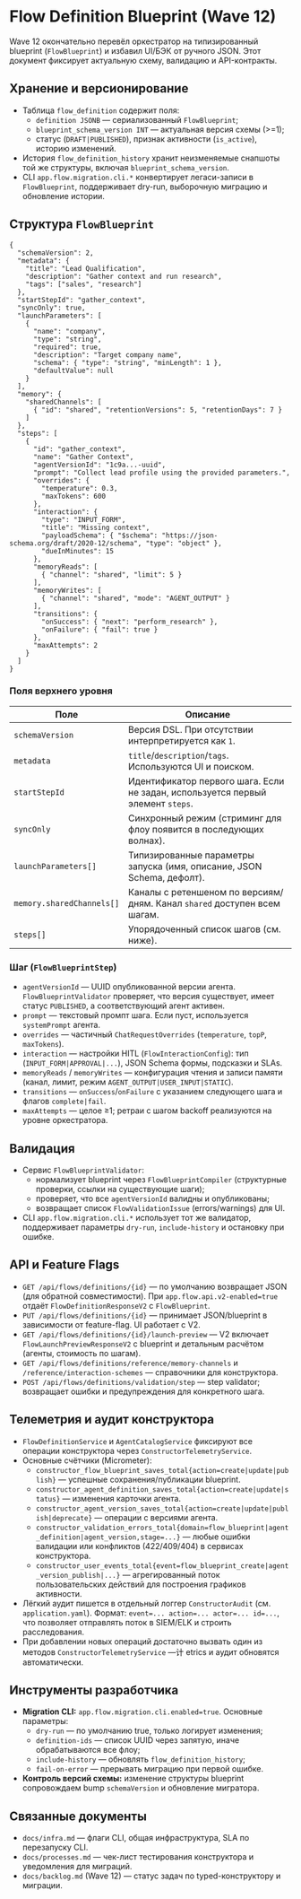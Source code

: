 # Flow Definition Blueprint (Wave 12)

Wave 12 окончательно перевёл оркестратор на типизированный blueprint (`FlowBlueprint`) и избавил UI/БЭК от ручного JSON. Этот документ фиксирует актуальную схему, валидацию и API-контракты.

## Хранение и версионирование

- Таблица `flow_definition` содержит поля:
  - `definition JSONB` — сериализованный `FlowBlueprint`;
  - `blueprint_schema_version INT` — актуальная версия схемы (>=1);
  - статус (`DRAFT|PUBLISHED`), признак активности (`is_active`), историю изменений.
- История `flow_definition_history` хранит неизменяемые снапшоты той же структуры, включая `blueprint_schema_version`.
- CLI `app.flow.migration.cli.*` конвертирует легаси-записи в `FlowBlueprint`, поддерживает dry-run, выборочную миграцию и обновление истории.

## Структура `FlowBlueprint`

```jsonc
{
  "schemaVersion": 2,
  "metadata": {
    "title": "Lead Qualification",
    "description": "Gather context and run research",
    "tags": ["sales", "research"]
  },
  "startStepId": "gather_context",
  "syncOnly": true,
  "launchParameters": [
    {
      "name": "company",
      "type": "string",
      "required": true,
      "description": "Target company name",
      "schema": { "type": "string", "minLength": 1 },
      "defaultValue": null
    }
  ],
  "memory": {
    "sharedChannels": [
      { "id": "shared", "retentionVersions": 5, "retentionDays": 7 }
    ]
  },
  "steps": [
    {
      "id": "gather_context",
      "name": "Gather Context",
      "agentVersionId": "1c9a...-uuid",
      "prompt": "Collect lead profile using the provided parameters.",
      "overrides": {
        "temperature": 0.3,
        "maxTokens": 600
      },
      "interaction": {
        "type": "INPUT_FORM",
        "title": "Missing context",
        "payloadSchema": { "$schema": "https://json-schema.org/draft/2020-12/schema", "type": "object" },
        "dueInMinutes": 15
      },
      "memoryReads": [
        { "channel": "shared", "limit": 5 }
      ],
      "memoryWrites": [
        { "channel": "shared", "mode": "AGENT_OUTPUT" }
      ],
      "transitions": {
        "onSuccess": { "next": "perform_research" },
        "onFailure": { "fail": true }
      },
      "maxAttempts": 2
    }
  ]
}
```

### Поля верхнего уровня

| Поле | Описание |
|------|----------|
| `schemaVersion` | Версия DSL. При отсутствии интерпретируется как `1`. |
| `metadata` | `title`/`description`/`tags`. Используются UI и поиском. |
| `startStepId` | Идентификатор первого шага. Если не задан, используется первый элемент `steps`. |
| `syncOnly` | Синхронный режим (стриминг для флоу появится в последующих волнах). |
| `launchParameters[]` | Типизированные параметры запуска (имя, описание, JSON Schema, дефолт). |
| `memory.sharedChannels[]` | Каналы с ретеншеном по версиям/дням. Канал `shared` доступен всем шагам. |
| `steps[]` | Упорядоченный список шагов (см. ниже). |

### Шаг (`FlowBlueprintStep`)

- `agentVersionId` — UUID опубликованной версии агента. `FlowBlueprintValidator` проверяет, что версия существует, имеет статус `PUBLISHED`, а соответствующий агент активен.
- `prompt` — текстовый промпт шага. Если пуст, используется `systemPrompt` агента.
- `overrides` — частичный `ChatRequestOverrides` (`temperature`, `topP`, `maxTokens`).
- `interaction` — настройки HITL (`FlowInteractionConfig`): тип (`INPUT_FORM|APPROVAL|...`), JSON Schema формы, подсказки и SLAs.
- `memoryReads` / `memoryWrites` — конфигурация чтения и записи памяти (канал, лимит, режим `AGENT_OUTPUT|USER_INPUT|STATIC`).
- `transitions` — `onSuccess`/`onFailure` c указанием следующего шага и флагов `complete|fail`.
- `maxAttempts` — целое ≥1; ретраи с шагом backoff реализуются на уровне оркестратора.

## Валидация

- Сервис `FlowBlueprintValidator`:
  - нормализует blueprint через `FlowBlueprintCompiler` (структурные проверки, ссылки на существующие шаги);
  - проверяет, что все `agentVersionId` валидны и опубликованы;
  - возвращает список `FlowValidationIssue` (errors/warnings) для UI.
- CLI `app.flow.migration.cli.*` использует тот же валидатор, поддерживает параметры `dry-run`, `include-history` и остановку при ошибке.

## API и Feature Flags

- `GET /api/flows/definitions/{id}` — по умолчанию возвращает JSON (для обратной совместимости). При `app.flow.api.v2-enabled=true` отдаёт `FlowDefinitionResponseV2` с `FlowBlueprint`.
- `PUT /api/flows/definitions/{id}` — принимает JSON/blueprint в зависимости от feature-flag. UI работает с V2.
- `GET /api/flows/definitions/{id}/launch-preview` — V2 включает `FlowLaunchPreviewResponseV2` с blueprint и детальным расчётом (агенты, стоимость по шагам).
- `GET /api/flows/definitions/reference/memory-channels` и `/reference/interaction-schemes` — справочники для конструктора.
- `POST /api/flows/definitions/validation/step` — step validator; возвращает ошибки и предупреждения для конкретного шага.

## Телеметрия и аудит конструктора

- `FlowDefinitionService` и `AgentCatalogService` фиксируют все операции конструктора через `ConstructorTelemetryService`.
- Основные счётчики (Micrometer):
  - `constructor_flow_blueprint_saves_total{action=create|update|publish}` — успешные сохранения/публикации blueprint.
  - `constructor_agent_definition_saves_total{action=create|update|status}` — изменения карточки агента.
  - `constructor_agent_version_saves_total{action=create|update|publish|deprecate}` — операции с версиями агента.
  - `constructor_validation_errors_total{domain=flow_blueprint|agent_definition|agent_version,stage=...}` — любые ошибки валидации или конфликтов (422/409/404) в сервисах конструктора.
  - `constructor_user_events_total{event=flow_blueprint_create|agent_version_publish|...}` — агрегированный поток пользовательских действий для построения графиков активности.
- Лёгкий аудит пишется в отдельный логгер `ConstructorAudit` (см. `application.yaml`). Формат: `event=... action=... actor=... id=...`, что позволяет отправлять поток в SIEM/ELK и строить расследования.
- При добавлении новых операций достаточно вызвать один из методов `ConstructorTelemetryService` —计 etrics и аудит обновятся автоматически.

## Инструменты разработчика

- **Migration CLI:** `app.flow.migration.cli.enabled=true`. Основные параметры:
  - `dry-run` — по умолчанию true, только логирует изменения;
  - `definition-ids` — список UUID через запятую, иначе обрабатываются все флоу;
  - `include-history` — обновлять `flow_definition_history`;
  - `fail-on-error` — прерывать миграцию при первой ошибке.
- **Контроль версий схемы:** изменение структуры blueprint сопровождаем bump `schemaVersion` и обновление мигратора.

## Связанные документы

- `docs/infra.md` — флаги CLI, общая инфраструктура, SLA по перезапуску CLI.
- `docs/processes.md` — чек-лист тестирования конструктора и уведомления для миграций.
- `docs/backlog.md` (Wave 12) — статус задач по typed-конструктору и миграции.
